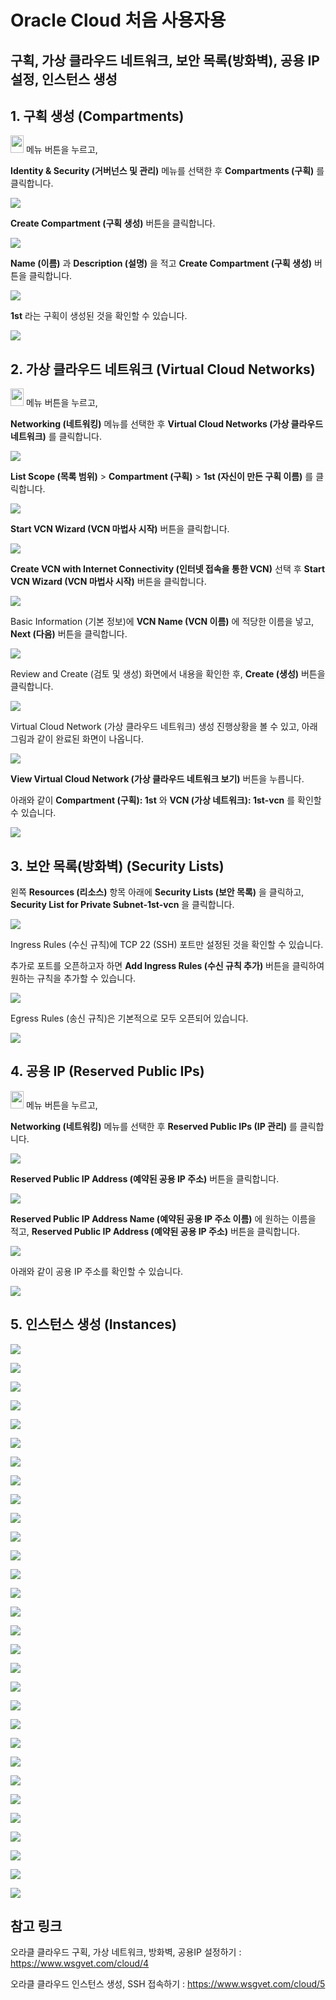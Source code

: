 # Oracle Cloud 처음 사용자용

## 구획, 가상 클라우드 네트워크, 보안 목록(방화벽), 공용 IP 설정, 인스턴스 생성

## 1. 구획 생성 (Compartments)

<img src="img/menu.png" width="21" height="28"> 메뉴 버튼을 누르고,

**Identity & Security (거버넌스 및 관리)** 메뉴를 선택한 후 **Compartments (구획)** 를 클릭합니다.

![](img/oci-compartments-01.png)

**Create Compartment (구획 생성)** 버튼을 클릭합니다.

![](img/oci-compartments-02.png)

**Name (이름)** 과 **Description (설명)** 을 적고 **Create Compartment (구획 생성)** 버튼을 클릭합니다.

![](img/oci-compartments-03.png)

**1st** 라는 구획이 생성된 것을 확인할 수 있습니다.

![](img/oci-compartments-04.png)

## 2. 가상 클라우드 네트워크 (Virtual Cloud Networks)

<img src="img/menu.png" width="21" height="28"> 메뉴 버튼을 누르고,

**Networking (네트워킹)** 메뉴를 선택한 후 **Virtual Cloud Networks (가상 클라우드 네트워크)** 를 클릭합니다.

![](img/oci-vcn-01.png)

**List Scope (목록 범위)** > **Compartment (구획)** > **1st (자신이 만든 구획 이름)** 를 클릭합니다.

![](img/oci-vcn-02.png)

**Start VCN Wizard (VCN 마법사 시작)** 버튼을 클릭합니다.

![](img/oci-vcn-03.png)

**Create VCN with Internet Connectivity (인터넷 접속을 통한 VCN)** 선택 후 **Start VCN Wizard (VCN 마법사 시작)** 버튼을 클릭합니다.

![](img/oci-vcn-04.png)

Basic Information (기본 정보)에 **VCN Name (VCN 이름)** 에 적당한 이름을 넣고, **Next (다음)** 버튼을 클릭합니다.

![](img/oci-vcn-05.png)

Review and Create (검토 및 생성) 화면에서 내용을 확인한 후, **Create (생성)** 버튼을 클릭합니다.

![](img/oci-vcn-06.png)

Virtual Cloud Network (가상 클라우드 네트워크) 생성 진행상황을 볼 수 있고, 아래 그림과 같이 완료된 화면이 나옵니다.

![](img/oci-vcn-07.png)

**View Virtual Cloud Network (가상 클라우드 네트워크 보기)** 버튼을 누릅니다.

아래와 같이 **Compartment (구획): 1st** 와 **VCN (가상 네트워크): 1st-vcn** 를 확인할 수 있습니다.

![](img/oci-vcn-08.png)

## 3. 보안 목록(방화벽) (Security Lists)

왼쪽 **Resources (리소스)** 항목 아래에 **Security Lists (보안 목록)** 을 클릭하고, **Security List for Private Subnet-1st-vcn** 을 클릭합니다.

![](img/oci-vcn-security-list-01.png)

Ingress Rules (수신 규칙)에 TCP 22 (SSH) 포트만 설정된 것을 확인할 수 있습니다.

추가로 포트를 오픈하고자 하면 **Add Ingress Rules (수신 규칙 추가)** 버튼을 클릭하여 원하는 규칙을 추가할 수 있습니다.

![](img/oci-vcn-security-list-02.png)

Egress Rules (송신 규칙)은 기본적으로 모두 오픈되어 있습니다.

![](img/oci-vcn-security-list-03.png)

## 4. 공용 IP (Reserved Public IPs)

<img src="img/menu.png" width="21" height="28"> 메뉴 버튼을 누르고,

**Networking (네트워킹)** 메뉴를 선택한 후 **Reserved Public IPs (IP 관리)** 를 클릭합니다.

![](img/oci-public-ip-01.png)

**Reserved Public IP Address (예약된 공용 IP 주소)** 버튼을 클릭합니다.

![](img/oci-public-ip-02.png)

**Reserved Public IP Address Name (예약된 공용 IP 주소 이름)** 에 원하는 이름을 적고, **Reserved Public IP Address (예약된 공용 IP 주소)** 버튼을 클릭합니다.

![](img/oci-public-ip-03.png)

아래와 같이 공용 IP 주소를 확인할 수 있습니다.

![](img/oci-public-ip-04.png)

## 5. 인스턴스 생성 (Instances)

![](img/oci-instance-01.png)

![](img/oci-instance-02.png)

![](img/oci-instance-03.png)

![](img/oci-instance-04.png)

![](img/oci-instance-05.png)

![](img/oci-instance-06.png)

![](img/oci-instance-07.png)

![](img/oci-instance-08.png)

![](img/oci-instance-09.png)

![](img/oci-instance-10.png)

![](img/oci-instance-11.png)

![](img/oci-instance-12.png)

![](img/oci-instance-13.png)

![](img/oci-instance-14.png)

![](img/oci-instance-15.png)

![](img/oci-instance-16.png)

![](img/oci-instance-17.png)

![](img/oci-instance-18.png)

![](img/oci-instance-19.png)

![](img/oci-instance-20.png)

![](img/oci-instance-21.png)

![](img/oci-instance-22.png)

![](img/oci-instance-23.png)

![](img/oci-instance-24.png)

![](img/oci-instance-25.png)

![](img/oci-instance-26.png)

![](img/oci-instance-27.png)

![](img/oci-instance-28.png)

![](img/oci-instance-29.png)

![](img/oci-instance-30.png)

## 참고 링크

오라클 클라우드 구획, 가상 네트워크, 방화벽, 공용IP 설정하기 : https://www.wsgvet.com/cloud/4

오라클 클라우드 인스턴스 생성, SSH 접속하기 : https://www.wsgvet.com/cloud/5
